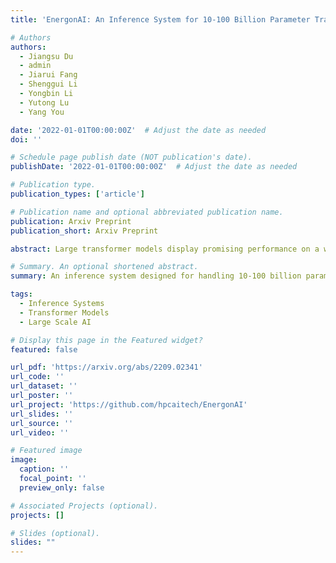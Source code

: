 ```yaml
---
title: 'EnergonAI: An Inference System for 10-100 Billion Parameter Transformer Models'

# Authors
authors:
  - Jiangsu Du
  - admin
  - Jiarui Fang
  - Shenggui Li
  - Yongbin Li
  - Yutong Lu
  - Yang You

date: '2022-01-01T00:00:00Z'  # Adjust the date as needed
doi: ''

# Schedule page publish date (NOT publication's date).
publishDate: '2022-01-01T00:00:00Z'  # Adjust the date as needed

# Publication type.
publication_types: ['article']

# Publication name and optional abbreviated publication name.
publication: Arxiv Preprint
publication_short: Arxiv Preprint

abstract: Large transformer models display promising performance on a wide range of natural language processing (NLP) tasks. Although the AI community has expanded the model scale to the trillion parameter level, the practical deployment of 10-100 billion parameter models is still uncertain due to the latency, throughput, and memory constraints. In this paper, we proposed EnergonAI to solve the challenges of the efficient deployment of 10-100 billion parameter transformer models on single- or multi-GPU systems. EnergonAI adopts a hierarchy-controller system architecture to coordinate multiple devices and efficiently support different parallel patterns. It delegates the execution of sub-models to multiple workers in the single-controller style and applies tensor parallelism and pipeline parallelism among the workers in a multi-controller style. Upon the novel architecture, we propose three techniques, i.e. non-blocking pipeline parallelism, distributed redundant computation elimination, and peer memory pooling. EnergonAI enables the users to program complex parallel code the same as a serial one. Compared with the FasterTransformer, we have proven that EnergonAI has superior performance on latency and throughput. In our experiments, EnergonAI can achieve 37% latency reduction in tensor parallelism, 10% scalability improvement in pipeline parallelism, and it improves the model scale inferred on a single GPU by using a larger heterogeneous memory space at cost of limited performance reduction.

# Summary. An optional shortened abstract.
summary: An inference system designed for handling 10-100 billion parameter transformer models efficiently.

tags:
  - Inference Systems
  - Transformer Models
  - Large Scale AI

# Display this page in the Featured widget?
featured: false

url_pdf: 'https://arxiv.org/abs/2209.02341'
url_code: ''
url_dataset: ''
url_poster: ''
url_project: 'https://github.com/hpcaitech/EnergonAI'
url_slides: ''
url_source: ''
url_video: ''

# Featured image
image:
  caption: ''
  focal_point: ''
  preview_only: false

# Associated Projects (optional).
projects: []

# Slides (optional).
slides: ""
---
```

